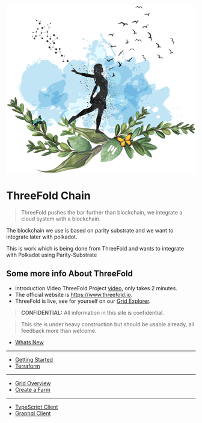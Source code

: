 ![](img/freedom_.png)

# ThreeFold Chain

> ThreeFold pushes the bar further than blockchain, we integrate a cloud system with a blockchain.

The blockchain we use is based on parity substrate and we want to integrate later with polkadot.

This is work which is being done from ThreeFold and wants to integrate with Polkadot using Parity-Substrate

## Some more info About ThreeFold

- Introduction Video ThreeFold Project [video](https://vimeo.com/438190961), only takes 2 minutes. 
- The official website is https://www.threefold.io.
- ThreeFold is live, see for yourself on our [Grid Explorer](https://explorer.grid.tf/).

> **CONFIDENTIAL:** All information in this site is confidential.

> This site is under heavy construction but should be usable already, all feedback more than welcome. <BR>


- [Whats New](grid3_new)
-----------
- [Getting Started](grid3_get_started)
- [Terraform](grid3_terraform)
-----------
- [Grid Overview](grid_readme)
- [Create a Farm](create_farm)
-----------
- [TypeScript Client](client_typescript)
- [Graphql Client](graphql)

  